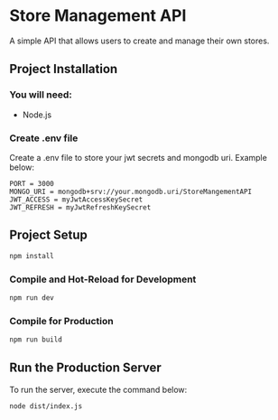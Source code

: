# Store Management API
A simple API that allows users to create and manage their own stores.

## Project Installation

### You will need:
- Node.js

### Create .env file
Create a .env file to store your jwt secrets and mongodb uri. Example below:

```
PORT = 3000
MONGO_URI = mongodb+srv://your.mongodb.uri/StoreMangementAPI
JWT_ACCESS = myJwtAccessKeySecret
JWT_REFRESH = myJwtRefreshKeySecret
```

## Project Setup

```sh
npm install
```

### Compile and Hot-Reload for Development

```sh
npm run dev
```

### Compile for Production

```sh
npm run build
```

## Run the Production Server

To run the server, execute the command below:

```sh
node dist/index.js
```